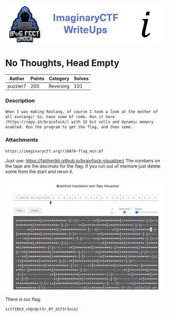 ![ImaginaryCTF](../../banner.png)

# No Thoughts, Head Empty

|Author|Points|Category|Solves|
|---|---|---|---|
|puzzler7|200|Reversing|101|

### Description

```
When I was making Roolang, of course I took a look at the mother of all esolangs! So, have some bf code. Run it here (https://copy.sh/brainfuck/) with 32 bit cells and dynamic memory enabled. Run the program to get the flag, and then some.	
```

### Attachments

```
https://imaginaryctf.org/r/8A7A-flag_min.bf
```
Just use: https://fatiherikli.github.io/brainfuck-visualizer/
The numbers on the tape are the decimals for the flag. if you run out of memore just delete some from the start and rerun it.

![tape](tape.png)



There is our flag:
```
ictf{0n3_ch@r@ct3r_0f_d1f3r3nce}
```